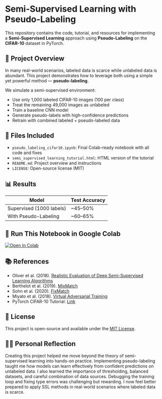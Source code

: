 # Semi-Supervised Learning with Pseudo-Labeling

This repository contains the code, tutorial, and resources for implementing a **Semi-Supervised Learning** approach using **Pseudo-Labeling** on the **CIFAR-10** dataset in PyTorch.

## 📌 Project Overview

In many real-world scenarios, labeled data is scarce while unlabeled data is abundant. This project demonstrates how to leverage both using a simple yet powerful method — **pseudo-labeling**.

We simulate a semi-supervised environment:
- Use only 1,000 labeled CIFAR-10 images (100 per class)
- Treat the remaining 49,000 images as unlabeled
- Train a baseline CNN model
- Generate pseudo-labels with high-confidence predictions
- Retrain with combined labeled + pseudo-labeled data

## 📂 Files Included

- `pseudo_labeling_cifar10.ipynb`: Final Colab-ready notebook with all code and fixes
- `semi_supervised_learning_tutorial.html`: HTML version of the tutorial
- `README.md`: Project overview and instructions
- `LICENSE`: Open-source license (MIT)

## 📊 Results

| Model                  | Test Accuracy |
|------------------------|----------------|
| Supervised (1000 labels) | ~45–50%        |
| With Pseudo-Labeling     | ~60–65%        |

## 🚀 Run This Notebook in Google Colab

[![Open In Colab](https://colab.research.google.com/assets/colab-badge.svg)](https://colab.research.google.com/github/BalajiReddyCD/ssl-pseudo-labeling/blob/main/pseudo_labeling_cifar10.ipynb)

## 📚 References

- Oliver et al. (2018). [Realistic Evaluation of Deep Semi-Supervised Learning Algorithms](https://arxiv.org/abs/1804.09170)
- Berthelot et al. (2019). [MixMatch](https://arxiv.org/abs/1905.02249)
- Sohn et al. (2020). [FixMatch](https://arxiv.org/abs/2001.07685)
- Miyato et al. (2018). [Virtual Adversarial Training](https://arxiv.org/abs/1704.03976)
- PyTorch CIFAR-10 Tutorial: [Link](https://pytorch.org/tutorials/beginner/blitz/cifar10_tutorial.html)

## 📄 License

This project is open-source and available under the [MIT License](LICENSE).

## 🙋‍♂️ Personal Reflection

Creating this project helped me move beyond the theory of semi-supervised learning into hands-on practice.
Implementing pseudo-labeling taught me how models can learn effectively from confident predictions on unlabeled data.
I also learned the importance of thresholding, balanced datasets, and careful combination of data sources.
Debugging the training loop and fixing type errors was challenging but rewarding. I now feel better prepared
to apply SSL methods in real-world scenarios where labeled data is scarce.
